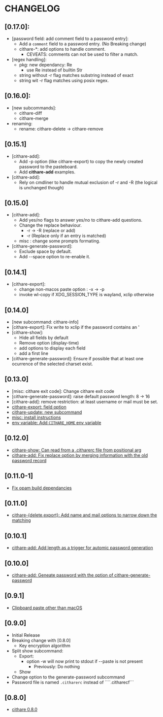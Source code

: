 # CHANGELOG

## [0.17.0]:
- [password field: add comment field to a password entry]\:
    - Add a `comment` field to a password entry. (No Breaking change)
    - cithare-\*: add options to handle comment.
        - CEVEATS: comments can not be used to filter a match.
- [regex handling]\:
    - pkg: new dependancy: Re
        - use Re instead of builtin Str
    - string without -r flag matches substring instead of exact
    - string wit -r flag matches using posix regex.

## [0.16.0]:
- [new subcommands]\:
    - cithare-diff
    - cithare-merge
- renaming:
    - rename: cithare-delete -> cithare-remove

## [0.15.1]
- [cithare-add]:
    - Add -p option (like cithare-export) to copy the newly created password to the pasteboard.
    - Add **cithare-add** examples.
- [cithare-add]:
    - Rely on cmdliner to handle mutual exclusion of -r and -R (the logical is unchanged though)

## [0.15.0]
- [cithare-add]\:
    - Add yes/no flags to answer yes/no to cithare-add questions.
    - Change the replace behaviour.
        - -r -> -R (replace or add)
        - -r (Replace only if an entry is matched)
    - misc : change some prompts formating.
- [cithare-generate-password]\:
    - Exclude space by default.
    - Add --space option to re-enable it.

## [0.14.1]
- [cithare-export]\: 
    - change non-macos paste option : -x -> -p
    - invoke wl-copy if XDG_SESSION_TYPE is wayland, xclip otherwise

## [0.14.0]
- [new subcommand: cithare-info]
- [cithare-export]\: Fix write to xclip if the password contains an \'
- [cithare-show]\: 
    - Hide all fields by default
    - Remove option (display-time)
    - add options to display each field
    - add a first line
- [cithare-generate-password]\: Ensure if possible that at least one ocurrence of the selected charset exist.

## [0.13.0]
- [misc: cithare exit code]\: Change cithare exit code
- [cithare-generate-password]\: raise default password length: 8 -> 16
- [cithare-add]\: remove restriction: at least username or mail must be set.
- [cithare-export: field option](https://codeberg.org/EruEri/ocithare/pulls/15)
- [cithare-update: new subcommand](https://codeberg.org/EruEri/ocithare/pulls/14)
- [misc: install instructions](https://codeberg.org/EruEri/ocithare/pulls/13)
- [env variable: Add `CITHARE_HOME` env variable](https://codeberg.org/EruEri/ocithare/pulls/12)

## [0.12.0]
- [cithare-show: Can read from a .citharerc file from positional arg](https://codeberg.org/EruEri/ocithare/pull/10)
- [cithare-add: Fix replace option by merging information with the old password record](https://codeberg.org/EruEri/ocithare/pull/9)

## [0.11.0-1]
- [Fix opam build dependancies](https://codeberg.org/EruEri/ocithare/pull/8)

## [0.11.0]
- [cithare-{delete,export}: Add name and mail options to narrow down the matching](https://codeberg.org/EruEri/ocithare/pull/6)

## [0.10.1]
- [cithare-add: Add length as a trigger for automic password generation](https://codeberg.org/EruEri/ocithare/pull/4)

## [0.10.0]
- [cithare-add: Geneate password with the option of cithare-generate-password](https://codeberg.org/EruEri/ocithare/pull/2)

## [0.9.1]
- [Clipboard paste other than macOS](https://codeberg.org/EruEri/ocithare/pull/1) 

## [0.9.0]
- Initial Release
- Breaking change with [0.8.0]
    - Key encryption algorithm
- Split show subcommand:
    - Export:
        - option -w will now print to stdout if --paste is not present
            - Previously: Do nothing
    - Show
- Change option to the generate-password subcommand
- Password file is named ```.citharerc``` instead of ````.citharecf```

## [0.8.0]
- [cithare 0.8.0](https://git.nayuri.fr/EruEri/cithare)

